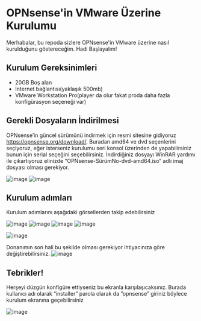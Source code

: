 # OPNsense'in VMware Üzerine Kurulumu

Merhabalar, bu repoda sizlere OPNsense'in VMware üzerine nasıl kurulduğunu göstereceğim. Hadi Başlayalım!
<br>

## Kurulum Gereksinimleri
- 20GB Boş alan
- İnternet bağlantısı(yaklaşık 500mb)
- VMware Workstation Pro(player da olur fakat proda daha fazla konfigürasyon seçeneği var)


## Gerekli Dosyaların İndirilmesi
OPNsense’in güncel sürümünü indirmek için resmi sitesine gidiyoruz https://opnsense.org/download/. Buradan amd64 ve dvd seçenlerini seçiyoruz, eğer isterseniz kurulumu seri konsol üzerinden de yapabilirsiniz bunun için serial seçeğini seçebilirsiniz. İndirdiğiniz dosyayı WinRAR yardımı ile çıkartıyoruz elinizde “OPNsense-SürümNo-dvd-amd64.iso” adlı imaj dosyası olması gerekiyor.

![image](https://github.com/opnslm/OPNsense_on_VMware/assets/96252832/fed49027-c5d0-40c5-afe1-5aac433a0906)
![image](https://github.com/opnslm/OPNsense_on_VMware/assets/96252832/5fccdcbd-c6b5-44a7-8281-9e062e9f6ace)

## Kurulum adımları
Kurulum adımlarını aşağıdaki görsellerden takip edebilirsiniz

![image](https://github.com/opnslm/OPNsense_on_VMware/assets/96252832/164790a2-4665-4155-8afa-b3f055e90168)
![image](https://github.com/opnslm/OPNsense_on_VMware/assets/96252832/bd5a8a94-3757-4ef2-9add-5fd294935c0f)
![image](https://github.com/opnslm/OPNsense_on_VMware/assets/96252832/f3ecbbb8-a6b2-43b2-b68b-4d51c9912b08)
![image](https://github.com/opnslm/OPNsense_on_VMware/assets/96252832/3018eda3-9441-4e3a-95a3-34e3de688f8c)

![image](https://github.com/opnslm/OPNsense_on_VMware/assets/96252832/efdbcb82-7e14-4113-9847-d1f182e5a757)

Donanımın son hali bu şekilde olması gerekiyor ihtiyacınıza göre değiştirebilirsiniz.
![image](https://github.com/opnslm/OPNsense_on_VMware/assets/96252832/c74c2c6c-7c5a-4c2c-9da8-3249783f96b7)

## Tebrikler!
Herşeyi düzgün konfigüre ettiyseniz bu ekranla karşılaşıcaksınız. Burada kullanıcı adı olarak “installer” parola olarak da ”opnsense” giriniz böylece kurulum ekranına geçebilirsiniz

![image](https://github.com/opnslm/OPNsense_on_VMware/assets/96252832/07fc75ff-bd7e-43e8-b68c-2acea614f90c)











